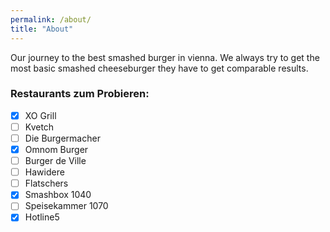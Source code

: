 ```yaml
---
permalink: /about/
title: "About"
---
```


Our journey to the best smashed burger in vienna. We always try to get the most basic smashed cheeseburger they have to get comparable results.

### Restaurants zum Probieren:

- [x] XO Grill
- [ ] Kvetch
- [ ] Die Burgermacher
- [x] Omnom Burger
- [ ] Burger de Ville
- [ ] Hawidere
- [ ] Flatschers
- [x] Smashbox 1040
- [ ] Speisekammer 1070
- [x] Hotline5 